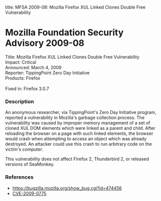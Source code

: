 title: MFSA 2009-08: Mozilla Firefox XUL Linked Clones Double Free Vulnerability

<h1>Mozilla Foundation Security Advisory 2009-08</h1>

<p>
<span class="label">Title:</span>      Mozilla Firefox XUL Linked Clones Double Free Vulnerability<br/>
<span class="label">Impact:</span>     Critical<br/>
<span class="label">Announced:</span>  March 4, 2009<br/>
<span class="label">Reporter:</span>   TippingPoint Zero Day Initiative<br/>
<span class="label">Products:</span>   Firefox<br/>
<br/>
<span class="label">Fixed in:</span>   Firefox 3.0.7<br/>
</p>


<h3>Description</h3>

<p>An anonymous researcher, via TippingPoint's Zero Day Initiative
program, reported a vulnerability in Mozilla's garbage collection
process.  The vulnerability was caused by improper memory management
of a set of cloned XUL DOM elements which were linked as a parent and
child.  After reloading the browser on a page with such linked
elements, the browser would crash when attempting to access an object
which was already destroyed.  An attacker could use this crash to run
arbitrary code on the victim's computer.</p>

<p class="note">This vulnerability does not affect Firefox 2,
Thunderbird 2, or released versions of SeaMonkey.
</p>

<h3>References</h3>

<ul>
  <li><a href="https://bugzilla.mozilla.org/show_bug.cgi?id=474456">https://bugzilla.mozilla.org/show_bug.cgi?id=474456</a></li>
  <li><a class="ex-ref" href="http://cve.mitre.org/cgi-bin/cvename.cgi?name=CVE-2009-0775">CVE-2009-0775</a></li>
</ul>



